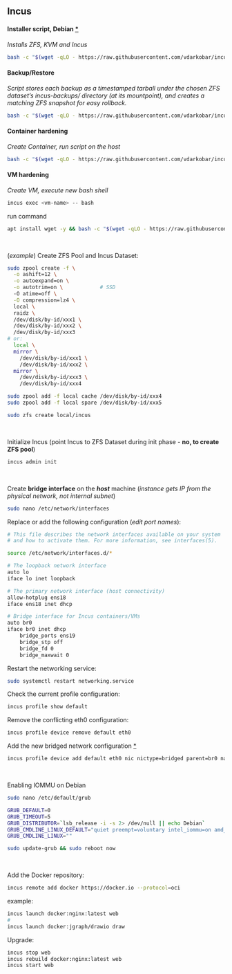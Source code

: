 ## Incus 

#### Installer script, Debian <a href="https://github.com/vdarkobar/incus/blob/main/misc/installer.md"> * </a>  
*Installs ZFS, KVM and Incus*  
```bash
bash -c "$(wget -qLO - https://raw.githubusercontent.com/vdarkobar/incus/main/script1.sh)"
```  

#### Backup/Restore  
*Script stores each backup as a timestamped tarball under the chosen ZFS dataset’s incus-backups/ directory (at its mountpoint), and creates a matching ZFS snapshot for easy rollback.*  
```bash
bash -c "$(wget -qLO - https://raw.githubusercontent.com/vdarkobar/incus/main/script2.sh)"
```

#### Container hardening  
*Create Container, run script on the host*  
```bash
bash -c "$(wget -qLO - https://raw.githubusercontent.com/vdarkobar/incus/main/script3.sh)"
```

#### VM hardening  
*Create VM, execute new bash shell*
```bash
incus exec <vm-name> -- bash
```
run command
```bash
apt install wget -y && bash -c "$(wget -qLO - https://raw.githubusercontent.com/vdarkobar/incus/main/script4.sh)""
```

<br/>  

(*example*) Create ZFS Pool and Incus Dataset:  
```bash
sudo zpool create -f \
  -o ashift=12 \
  -o autoexpand=on \
  -o autotrim=on \            # SSD
  -O atime=off \
  -O compression=lz4 \
  local \
  raidz \
  /dev/disk/by-id/xxx1 \
  /dev/disk/by-id/xxx2 \
  /dev/disk/by-id/xxx3
# or:
  local \
  mirror \
    /dev/disk/by-id/xxx1 \
    /dev/disk/by-id/xxx2 \
  mirror \
    /dev/disk/by-id/xxx3 \
    /dev/disk/by-id/xxx4 
```
```bash
sudo zpool add -f local cache /dev/disk/by-id/xxx4
sudo zpool add -f local spare /dev/disk/by-id/xxx5
```
```bash
sudo zfs create local/incus
```  

<br/>

Initialize Incus (point Incus to ZFS Dataset during init phase - **no, to create ZFS pool**)
```bash
incus admin init
```  

<br/>

Create **bridge interface** on the ***host*** machine (*instance gets IP from the physical network, not internal subnet*) 
```bash
sudo nano /etc/network/interfaces
```

Replace or add the following configuration (*edit port names*):
```bash
# This file describes the network interfaces available on your system
# and how to activate them. For more information, see interfaces(5).

source /etc/network/interfaces.d/*

# The loopback network interface
auto lo
iface lo inet loopback

# The primary network interface (host connectivity)
allow-hotplug ens18
iface ens18 inet dhcp

# Bridge interface for Incus containers/VMs
auto br0
iface br0 inet dhcp
    bridge_ports ens19
    bridge_stp off
    bridge_fd 0
    bridge_maxwait 0
```

Restart the networking service:
```bash
sudo systemctl restart networking.service
```

Check the current profile configuration:
```bash
incus profile show default
```

Remove the conflicting eth0 configuration:
```bash
incus profile device remove default eth0
```

Add the new bridged network configuration <a href="https://github.com/vdarkobar/incus/blob/main/misc/bridged-network.md"> * </a>
```bash
incus profile device add default eth0 nic nictype=bridged parent=br0 name=eth0
```  

<br/>

Enabling IOMMU on Debian
```bash
sudo nano /etc/default/grub
```
```bash
GRUB_DEFAULT=0
GRUB_TIMEOUT=5
GRUB_DISTRIBUTOR=`lsb_release -i -s 2> /dev/null || echo Debian`
GRUB_CMDLINE_LINUX_DEFAULT="quiet preempt=voluntary intel_iommu=on amd_iommu=on iommu.passthrough=1"
GRUB_CMDLINE_LINUX=""
```
```bash
sudo update-grub && sudo reboot now
```

<br/>

Add the Docker repository:
```bash
incus remote add docker https://docker.io --protocol=oci
```
example:
```bash
incus launch docker:nginx:latest web
#
incus launch docker:jgraph/drawio draw
```
Upgrade:
```bash
incus stop web
incus rebuild docker:nginx:latest web
incus start web
```

<br/>



<br/>
